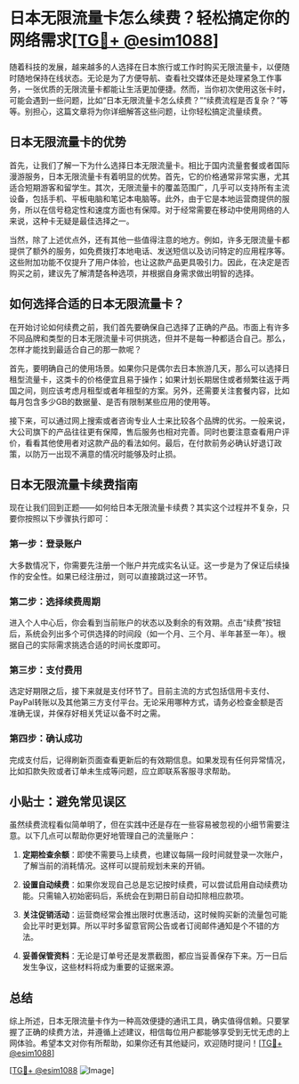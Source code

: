 # 日本无限流量卡怎么续费？轻松搞定你的网络需求[[TG💪+ @esim1088](https://t.me/s/esim1088)]

随着科技的发展，越来越多的人选择在日本旅行或工作时购买无限流量卡，以便随时随地保持在线状态。无论是为了方便导航、查看社交媒体还是处理紧急工作事务，一张优质的无限流量卡都能让生活更加便捷。然而，当你初次使用这张卡时，可能会遇到一些问题，比如“日本无限流量卡怎么续费？”“续费流程是否复杂？”等等。别担心，这篇文章将为你详细解答这些问题，让你轻松搞定流量续费。

## 日本无限流量卡的优势

首先，让我们了解一下为什么选择日本无限流量卡。相比于国内流量套餐或者国际漫游服务，日本无限流量卡有着明显的优势。首先，它的价格通常非常实惠，尤其适合短期游客和留学生。其次，无限流量卡的覆盖范围广，几乎可以支持所有主流设备，包括手机、平板电脑和笔记本电脑等。此外，由于它是本地运营商提供的服务，所以在信号稳定性和速度方面也有保障。对于经常需要在移动中使用网络的人来说，这种卡无疑是最佳选择之一。

当然，除了上述优点外，还有其他一些值得注意的地方。例如，许多无限流量卡都提供了额外的服务，如免费拨打本地电话、发送短信以及访问特定的应用程序等。这些附加功能不仅提升了用户体验，也让这款产品更具吸引力。因此，在决定是否购买之前，建议先了解清楚各种选项，并根据自身需求做出明智的选择。

## 如何选择合适的日本无限流量卡？

在开始讨论如何续费之前，我们首先要确保自己选择了正确的产品。市面上有许多不同品牌和类型的日本无限流量卡可供挑选，但并不是每一种都适合自己。那么，怎样才能找到最适合自己的那一款呢？

首先，要明确自己的使用场景。如果你只是偶尔去日本旅游几天，那么可以选择日租型流量卡，这类卡的价格便宜且易于操作；如果计划长期居住或者频繁往返于两国之间，则应该考虑月租型或者年租型的方案。另外，还需要关注套餐内容，比如每月包含多少GB的数据量、是否有限制某些应用的使用等。

接下来，可以通过网上搜索或者咨询专业人士来比较各个品牌的优劣。一般来说，大公司旗下的产品往往更有保障，售后服务也相对完善。同时也要注意查看用户评价，看看其他使用者对这款产品的看法如何。最后，在付款前务必确认好退订政策，以防万一出现不满意的情况时能够及时止损。

## 日本无限流量卡续费指南

现在让我们回到正题——如何给日本无限流量卡续费？其实这个过程并不复杂，只要你按照以下步骤执行即可：

### 第一步：登录账户
大多数情况下，你需要先注册一个账户并完成实名认证。这一步是为了保证后续操作的安全性。如果已经注册过，则可以直接跳过这一环节。

### 第二步：选择续费周期
进入个人中心后，你会看到当前账户的状态以及剩余的有效期。点击“续费”按钮后，系统会列出多个可供选择的时间段（如一个月、三个月、半年甚至一年）。根据自己的实际需求挑选合适的时间长度即可。

### 第三步：支付费用
选定好期限之后，接下来就是支付环节了。目前主流的方式包括信用卡支付、PayPal转账以及其他第三方支付平台。无论采用哪种方式，请务必检查金额是否准确无误，并保存好相关凭证以备不时之需。

### 第四步：确认成功
完成支付后，记得刷新页面查看更新后的有效期信息。如果发现有任何异常情况，比如扣款失败或者订单未生成等问题，应立即联系客服寻求帮助。

## 小贴士：避免常见误区

虽然续费流程看似简单明了，但在实践中还是存在一些容易被忽视的小细节需要注意。以下几点可以帮助你更好地管理自己的流量账户：

1. **定期检查余额**：即使不需要马上续费，也建议每隔一段时间就登录一次账户，了解当前的消耗情况。这样可以提前规划未来的开销。
   
2. **设置自动续费**：如果你发现自己总是忘记按时续费，可以尝试启用自动续费功能。只需输入初始密码后，系统会在到期日前自动扣除相应款项。
   
3. **关注促销活动**：运营商经常会推出限时优惠活动，这时候购买新的流量包可能会比平时更划算。所以平时多留意官网公告或者订阅邮件通知是个不错的方法。

4. **妥善保管资料**：无论是订单号还是发票截图，都应当妥善保存下来。万一日后发生争议，这些材料将成为重要的证据来源。

## 总结

综上所述，日本无限流量卡作为一种高效便捷的通讯工具，确实值得信赖。只要掌握了正确的续费方法，并遵循上述建议，相信每位用户都能够享受到无忧无虑的上网体验。希望本文对你有所帮助，如果你还有其他疑问，欢迎随时提问！[[TG💪+ @esim1088](https://t.me/s/esim1088)]

[[TG💪+ @esim1088](https://t.me/s/esim1088) ![Image](https://i.postimg.cc/4NQfJmqS/Snipaste-2025-05-13-00-14-12.png)]